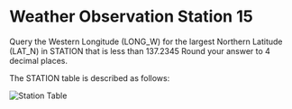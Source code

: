 # Weather Observation Station 15
Query the Western Longitude (LONG_W) for the largest Northern Latitude (LAT_N) in STATION that is less than 137.2345 Round your answer to 4 decimal places.

The STATION table is described as follows:

![Station Table](https://s3.amazonaws.com/hr-challenge-images/9336/1449345840-5f0a551030-Station.jpg)

